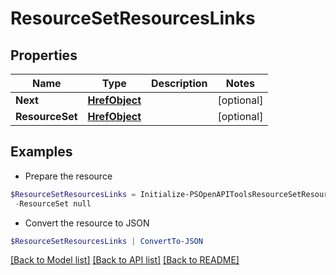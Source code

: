 # ResourceSetResourcesLinks
## Properties

Name | Type | Description | Notes
------------ | ------------- | ------------- | -------------
**Next** | [**HrefObject**](HrefObject.md) |  | [optional] 
**ResourceSet** | [**HrefObject**](HrefObject.md) |  | [optional] 

## Examples

- Prepare the resource
```powershell
$ResourceSetResourcesLinks = Initialize-PSOpenAPIToolsResourceSetResourcesLinks  -Next null `
 -ResourceSet null
```

- Convert the resource to JSON
```powershell
$ResourceSetResourcesLinks | ConvertTo-JSON
```

[[Back to Model list]](../README.md#documentation-for-models) [[Back to API list]](../README.md#documentation-for-api-endpoints) [[Back to README]](../README.md)

